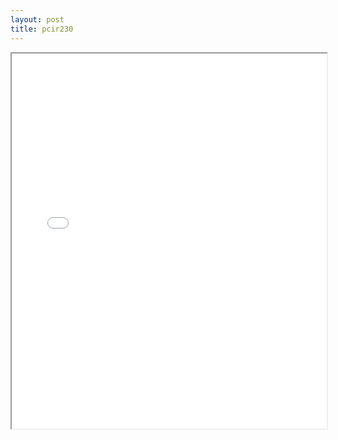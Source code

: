 ```yaml
---
layout: post
title: pcir230
---
```


<div class="pdf-container">
<iframe src="/ea/assets/pdfs/pcir230.pdf" height="600" width="100%" allowFullScreen="true"></iframe>
</div>

